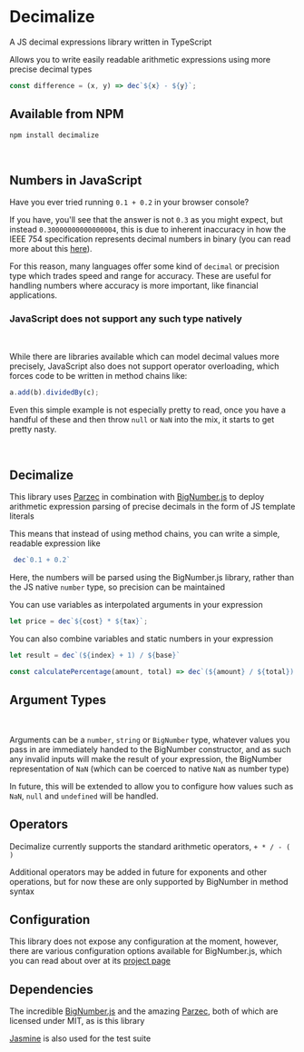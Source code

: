 # Decimalize
A JS decimal expressions library written in TypeScript

Allows you to write easily readable arithmetic expressions using more precise decimal types

```javascript
const difference = (x, y) => dec`${x} - ${y}`;
```

## Available from NPM

`npm install decimalize`

&nbsp;


## Numbers in JavaScript

Have you ever tried running `0.1 + 0.2` in your browser console?

If you have, you'll see that the answer is not `0.3` as you might expect, but instead `0.30000000000000004`, this is due to inherent inaccuracy in how the IEEE 754 specification represents decimal numbers in binary
(you can read more about this [here](https://en.wikipedia.org/wiki/Floating-point_arithmetic#Accuracy_problems)).

For this reason, many languages offer some kind of `decimal` or precision type which trades speed and range for accuracy. These are useful for handling numbers where accuracy is more important, like financial applications.

### JavaScript does not support any such type natively

&nbsp;

While there are libraries available which can model decimal values more precisely, JavaScript also does not support operator overloading, which forces code to be written in method chains like:

```javascript
a.add(b).dividedBy(c);
```

Even this simple example is not especially pretty to read, once you have a handful of these and then throw `null` or `NaN` into the mix, it starts to get pretty nasty.

&nbsp;

## Decimalize

This library uses [Parzec](https://github.com/johtela/parzec) in combination with [BigNumber.js](https://github.com/MikeMcl/bignumber.js/) to deploy arithmetic expression parsing of precise decimals in the form of JS template literals

This means that instead of using method chains, you can write a simple, readable expression like

```javascript
 dec`0.1 + 0.2` 
```
Here, the numbers will be parsed using the BigNumber.js library, rather than the JS native `number` type, so precision can be maintained

You can use variables as interpolated arguments in your expression

```javascript
let price = dec`${cost} * ${tax}`;
```

You can also combine variables and static numbers in your expression
```javascript
let result = dec`(${index} + 1) / ${base}`

const calculatePercentage(amount, total) => dec`(${amount} / ${total}) * 100`
```

## Argument Types

&nbsp;

Arguments can be a `number`, `string` or `BigNumber` type, whatever values you pass in are immediately handed to the BigNumber constructor, and as such any invalid inputs will make the result of your expression, the BigNumber representation of `NaN` (which can be coerced to native `NaN` as number type)

In future, this will be extended to allow you to configure how values such as `NaN`, `null` and `undefined` will be handled.

## Operators

Decimalize currently supports the standard arithmetic operators, `+ * / - ( )`

Additional operators may be added in future for exponents and other operations, but for now these are only supported by BigNumber in method syntax

## Configuration

This library does not expose any configuration at the moment, however, there are various configuration options available for BigNumber.js, which you can read about over at its [project page](https://github.com/MikeMcl/bignumber.js/)

## Dependencies

The incredible [BigNumber.js](https://github.com/MikeMcl/bignumber.js/) and the amazing [Parzec](https://github.com/johtela/parzec), both of which are licensed under MIT, as is this library

[Jasmine](https://jasmine.github.io/) is also used for the test suite